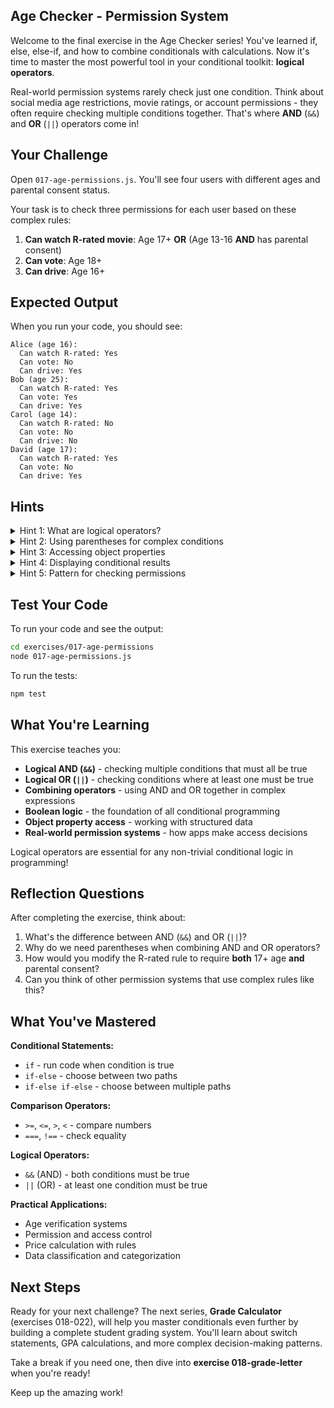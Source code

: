 ## Age Checker - Permission System

Welcome to the final exercise in the Age Checker series! You've learned if, else, else-if, and how to combine conditionals with calculations. Now it's time to master the most powerful tool in your conditional toolkit: **logical operators**.

Real-world permission systems rarely check just one condition. Think about social media age restrictions, movie ratings, or account permissions - they often require checking multiple conditions together. That's where **AND** (`&&`) and **OR** (`||`) operators come in!

## Your Challenge

Open `017-age-permissions.js`. You'll see four users with different ages and parental consent status.

Your task is to check three permissions for each user based on these complex rules:

1. **Can watch R-rated movie**: Age 17+ **OR** (Age 13-16 **AND** has parental consent)
2. **Can vote**: Age 18+
3. **Can drive**: Age 16+

## Expected Output

When you run your code, you should see:
```
Alice (age 16):
  Can watch R-rated: Yes
  Can vote: No
  Can drive: Yes
Bob (age 25):
  Can watch R-rated: Yes
  Can vote: Yes
  Can drive: Yes
Carol (age 14):
  Can watch R-rated: No
  Can vote: No
  Can drive: No
David (age 17):
  Can watch R-rated: Yes
  Can vote: No
  Can drive: Yes
```

## Hints

<details>
<summary>Hint 1: What are logical operators?</summary>

Logical operators let you combine multiple conditions into more complex decision-making logic.

**AND logic** - Both conditions must be true for the overall result to be true. Think of it like needing two keys to open a safe: you need BOTH, not just one.

**OR logic** - At least one condition must be true for the overall result to be true. Think of it like having multiple ways to unlock a door: if ANY method works, you get in.

These operators are fundamental to expressing complex real-world rules in code.
</details>

<details>
<summary>Hint 2: Using parentheses for complex conditions</summary>

When combining AND and OR logic, use parentheses to make the grouping clear and ensure the correct evaluation order.

For the R-rated rule, think about it in plain language: "Someone can watch if they're 17 or older, OR if they're a teen (13-16) AND have parental consent."

The parentheses group related conditions together, making the logic clear: one main option OR (a group of conditions that must all be true together).
</details>

<details>
<summary>Hint 3: Accessing object properties</summary>

User information is stored in objects. Access properties using dot notation to get the values you need for your permission checks.

For example, to get a user's age or consent status, you use the object name followed by a dot and the property name.
</details>

<details>
<summary>Hint 4: Displaying conditional results</summary>

You need to display "Yes" or "No" based on whether a condition is true or false. JavaScript has a compact way to express this: a ternary operator that checks a condition and returns one value if true, another if false.

This is useful for converting boolean results into readable text.
</details>

<details>
<summary>Hint 5: Pattern for checking permissions</summary>

For each user:
1. Calculate each permission by evaluating the rules (store results in variables)
2. Display the user's name and age
3. Display each permission result as Yes or No

The R-rated permission requires combining multiple conditions with both OR and AND logic. The other two permissions are simpler comparisons.

Apply this pattern to all four users to see how different ages and consent statuses affect permissions.
</details>

## Test Your Code

To run your code and see the output:
```bash
cd exercises/017-age-permissions
node 017-age-permissions.js
```

To run the tests:
```bash
npm test
```

## What You're Learning

This exercise teaches you:
- **Logical AND (`&&`)** - checking multiple conditions that must all be true
- **Logical OR (`||`)** - checking conditions where at least one must be true
- **Combining operators** - using AND and OR together in complex expressions
- **Boolean logic** - the foundation of all conditional programming
- **Object property access** - working with structured data
- **Real-world permission systems** - how apps make access decisions

Logical operators are essential for any non-trivial conditional logic in programming!

## Reflection Questions

After completing the exercise, think about:
1. What's the difference between AND (`&&`) and OR (`||`)?
2. Why do we need parentheses when combining AND and OR operators?
3. How would you modify the R-rated rule to require **both** 17+ age **and** parental consent?
4. Can you think of other permission systems that use complex rules like this?

## What You've Mastered

**Conditional Statements:**
- `if` - run code when condition is true
- `if-else` - choose between two paths
- `if-else if-else` - choose between multiple paths

**Comparison Operators:**
- `>=`, `<=`, `>`, `<` - compare numbers
- `===`, `!==` - check equality

**Logical Operators:**
- `&&` (AND) - both conditions must be true
- `||` (OR) - at least one condition must be true

**Practical Applications:**
- Age verification systems
- Permission and access control
- Price calculation with rules
- Data classification and categorization

## Next Steps

Ready for your next challenge? The next series, **Grade Calculator** (exercises 018-022), will help you master conditionals even further by building a complete student grading system. You'll learn about switch statements, GPA calculations, and more complex decision-making patterns.

Take a break if you need one, then dive into **exercise 018-grade-letter** when you're ready!

Keep up the amazing work!

